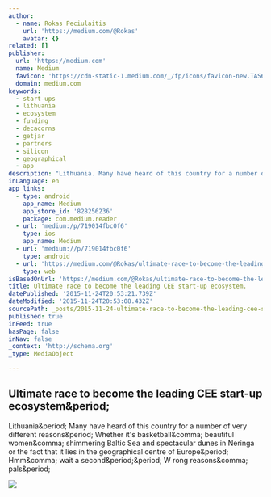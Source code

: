 ```yaml
---
author:
  - name: Rokas Peciulaitis
    url: 'https://medium.com/@Rokas'
    avatar: {}
related: []
publisher:
  url: 'https://medium.com'
  name: Medium
  favicon: 'https://cdn-static-1.medium.com/_/fp/icons/favicon-new.TAS6uQ-Y7kcKgi0xjcYHXw.ico'
  domain: medium.com
keywords:
  - start-ups
  - lithuania
  - ecosystem
  - funding
  - decacorns
  - getjar
  - partners
  - silicon
  - geographical
  - app
description: "Lithuania. Many have heard of this country for a number of very different reasons. Whether it's basketball, beautiful women, shimmering Baltic Sea and spectacular dunes in Neringa or the fact that it lies in the geographical centre of Europe. Hmm, wait a second.. W rong reasons, pals."
inLanguage: en
app_links:
  - type: android
    app_name: Medium
    app_store_id: '828256236'
    package: com.medium.reader
  - url: 'medium:/p/719014fbc0f6'
    type: ios
    app_name: Medium
  - url: 'medium://p/719014fbc0f6'
    type: android
  - url: 'https://medium.com/@Rokas/ultimate-race-to-become-the-leading-cee-start-up-ecosystem-719014fbc0f6'
    type: web
isBasedOnUrl: 'https://medium.com/@Rokas/ultimate-race-to-become-the-leading-cee-start-up-ecosystem-719014fbc0f6#.8beej9e0y'
title: Ultimate race to become the leading CEE start-up ecosystem.
datePublished: '2015-11-24T20:53:21.739Z'
dateModified: '2015-11-24T20:53:08.432Z'
sourcePath: _posts/2015-11-24-ultimate-race-to-become-the-leading-cee-start-up-ecosystem.md
published: true
inFeed: true
hasPage: false
inNav: false
_context: 'http://schema.org'
_type: MediaObject

---
```

<article style=""><h1>Ultimate race to become the leading CEE start-up ecosystem&amp;period;</h1><p>Lithuania&amp;period; Many have heard of this country for a number of very different reasons&amp;period; Whether it's basketball&amp;comma; beautiful women&amp;comma; shimmering Baltic Sea and spectacular dunes in Neringa or the fact that it lies in the geographical centre of Europe&amp;period; Hmm&amp;comma; wait a second&amp;period;&amp;period; W rong reasons&amp;comma; pals&amp;period;</p><img src="https://cdn-images-1.medium.com/max/800/1*rStk2XrEJ4pIAn9os9c79g.jpeg" /></article>